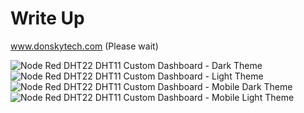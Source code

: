 
# Write Up 
www.donskytech.com (Please wait)  
  
![Node Red DHT22 DHT11 Custom Dashboard - Dark Theme](https://user-images.githubusercontent.com/69466026/219584504-e16d4d51-c83c-4071-a39f-9e387abb8d18.PNG)
![Node Red DHT22 DHT11 Custom Dashboard - Light Theme](https://user-images.githubusercontent.com/69466026/219584488-545876eb-4cc6-450d-9444-8fad31c2f7f4.PNG)  
![Node Red DHT22 DHT11 Custom Dashboard - Mobile Dark Theme](https://user-images.githubusercontent.com/69466026/219584497-8346111a-62e1-4079-a23c-3d54d54b66de.png)  
![Node Red DHT22 DHT11 Custom Dashboard - Mobile Light Theme](https://user-images.githubusercontent.com/69466026/219584499-f0b3c818-a35e-48a1-ac19-6bba9e1a5c59.png)
